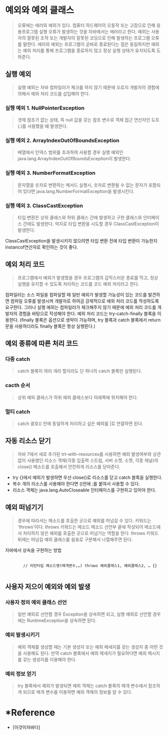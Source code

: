 # 예외와 예외 클래스
> 오류에는 에러와 예외가 있다. 컴퓨터 하드웨어의 오동작 또는 고장으로 인해 응용프로그램 실행 오류가 발생하는 것을 자바에서는 에러라고 한다. 예외는 사용자의 잘못된 조작 또는 개발자의 잘못된 코딩으로 인해 발생하는 프로그램 오류를 말한다. 에러와 예외는 프로그램이 곧바로 종료된다는 점은 동일하지만 예외는 예외 처리를 통해 프로그램을 종료하지 않고 정상 실행 상태가 유지되도록 도와준다.

## 실행 예외
> 실행 예외는 자바 컴파일러가 체크를 하지 않기 때문에 오로지 개발자의 경험에 의해서 예외 처리 코드를 삽입해야 한다.

### 실행 예외 1. NullPointerException
> 갯채 참조가 없는 상태, 즉 null 값을 갖는 참조 변수로 객체 접근 연산자인 도트(.)를 사용했을 떄 발생한다.

### 실행 예외 2. ArrayIndexOutOfBoundsException
> 배열에서 인덱스 범위를 초과하여 사용할 경우 실행 예외인 java.lang.ArrayIndexOutOfBoundsException이 발생한다.

### 실행 예외 3. NumberFormatException
> 문자열을 숫자로 변환하는 메서드 실행시, 숫자로 변환될 수 없는 문자가 포함되어 있다면 java.lang.NumberFormatException을 발생시킨다.

### 실행 예외 3. ClassCastException
> 타입 변환은 상위 클래스와 하위 클래스 간에 발생하고 구현 클래스와 인터페이스 간에도 발생한다. 억지로 타입 변환을 시도할 경우 ClassCastException이 발생한다.

ClassCastException을 발생시키지 않으려면 타입 변환 전에 타입 변환이 가능한지 instancof연산자로 확인하는 것이 좋다.

## 예외 처리 코드
> 프로그램에서 예외가 발생했을 경우 프로그램의 갑작스러운 종료를 막고, 정상 실행을 유지할 수 있도록 처리하는 코드를 코드 예외 처리라고 한다.

컴파일러는 소스 파일을 컴파일할 때 일반 예외가 발생할 가능성이 있는 코드를 발견하면 컴파일 오류를 발생시켜 개발자로 하여금 강제적으로 예외 처리 코드를 작성하도록 요구한다.
그러나 실행 예외는 컴파일러가 체크해주지 않기 때문에 예외 처리 코드를 개발자의 경험을 바탕으로 작성해야 한다.
예외 처리 코드는 try-catch-finally 블록을 이용한다. (finally 블록은 옵션으로 생략이 가능하며, try 블록과 catch 블록에서 return문을 사용하더라도 finally 블록은 항상 실행횐다.)

## 예외 종류에 따른 처리 코드
### 다중 catch
> catch 블록이 여러 개라 할지라도 단 하나의 catch 블록만 실행된다.

### cacth 순서
> 상위 예외 클래스가 하위 예외 클래스보다 아래쪽에 위치해야 한다.

### 멀티 catch
> catch 괄호() 안에 동일하게 처리하고 싶은 예외를 |로 연결하면 된다.

## 자동 리소스 닫기
> 자바 7에서 새로 추가된 trt-with-resources를 사용하면 예외 발생여부와 상관없이 사용했던 리소스 객체(각종 입출력 스트림, 서버 소켓, 소켓, 각종 채널)의 close() 메소드를 호출해서 안전하게 리소스를 닫아준다.

+ try {}에서 예외가 발생하면 우선 close()로 리소스를 닫고 catch 블록을 실행한다.
+ 복수 개의 리소스를 사용해야 한다면 ()안에 ;를 붙여서 사용할 수 있다.
+ 리소스 객체는 java.lang.AutoCloseable 인터페이스를 구현하고 있어야 한다.

## 예외 떠넘기기
> 경우에 따라서는 메소드를 호출한 곳으로 예외를 떠넘길 수 있다. 키워드는 'throws'이다. throws 키워드는 메소드 메소드 선언부 끝에 작성되어 메소드에서 처리하지 않은 예외를 호출한 곳으로 떠넘기는 역할을 한다. throws 키워드 뒤에는 떠넘길 예외 클래스를 쉼표로 구분해서 나열해주면 된다.

자바에서 상속을 구현하는 방법
<pre>
	<code>
		// 리턴타입 메소드명(매개변수,…) throws 예외클래스1, 예외클래스2, … {}
	</code>
</pre>

## 사용자 저으이 예외와 예외 발생
### 사용자 정의 예외 클래스 선언
> 일반 예외로 선언할 경우 Exception을 상속하면 되고, 실행 예외로 선언할 경우에는 RuntimeException을 상속하면 된다.

### 예외 발생시키기
> 예외 객체를 생성할 때는 기본 생성자 또는 예외 메세지를 갖는 생성자 중 어떤 것을 사용해도 된다. 만약 catch 블록에서 예외 메세지가 필요하다면 예외 메시지를 갖는 생성자를 이용해야 한다.

### 예외 정보 얻기
> try 블록에서 예외가 발생되면 예외 객체는 catch 블록의 매개 변수에서 참조하게 되므로 매개 변수를 이용하면 예외 객체의 정보를 알 수 있다. 


# *Reference
+ [이것이자바다]


